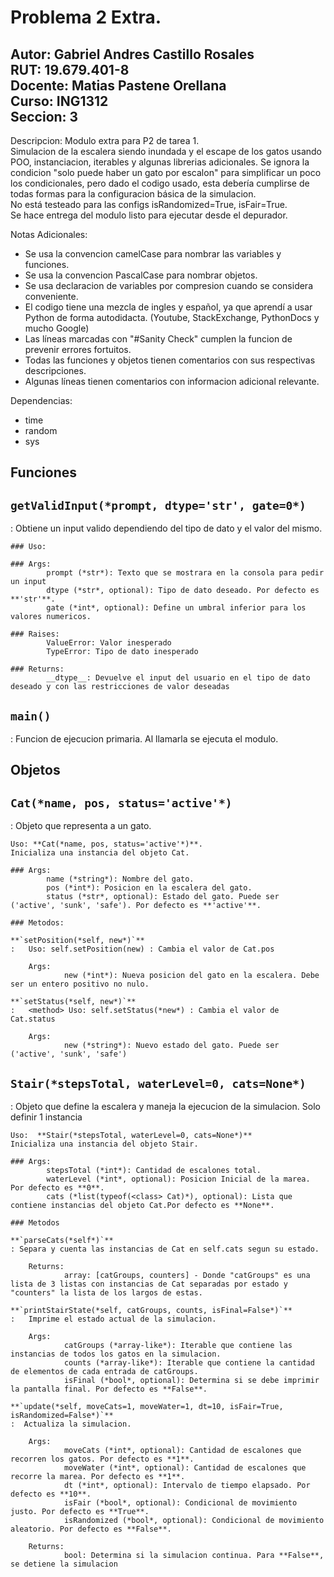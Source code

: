 # Problema 2 Extra.

Autor: Gabriel Andres Castillo Rosales  
RUT: 19.679.401-8  
Docente: Matias Pastene Orellana  
Curso: ING1312  
Seccion: 3  
---------

Descripcion: Modulo extra para P2 de tarea 1.  
Simulacion de la escalera siendo inundada y el escape de los gatos
usando POO, instanciacion, iterables y algunas librerias adicionales. Se
ignora la condicion "solo puede haber un gato por escalon" para
simplificar un poco los condicionales, pero dado el codigo usado, esta
debería cumplirse de todas formas para la configuracion básica de la
simulacion.  
No está testeado para las configs isRandomized=True, isFair=True.  
Se hace entrega del modulo listo para ejecutar desde el depurador.

Notas Adicionales:  
- Se usa la convencion camelCase para nombrar las variables y
funciones.  
- Se usa la convencion PascalCase para nombrar objetos.  
- Se usa declaracion de variables por compresion cuando se considera
conveniente.  
- El codigo tiene una mezcla de ingles y español, ya que aprendí a usar
Python de forma autodidacta. (Youtube, StackExchange, PythonDocs y mucho
Google)  
- Las líneas marcadas con "#Sanity Check" cumplen la funcion de prevenir
errores fortuitos.  
- Todas las funciones y objetos tienen comentarios con sus respectivas
descripciones.  
- Algunas líneas tienen comentarios con informacion adicional relevante.

Dependencias:  
- time  
- random  
- sys

## Funciones

## `getValidInput(*prompt, dtype='str', gate=0*)`

: Obtiene un input valido dependiendo del tipo de dato y el valor del
mismo.

    ### Uso: 

    ### Args:  
            prompt (*str*): Texto que se mostrara en la consola para pedir un input  
            dtype (*str*, optional): Tipo de dato deseado. Por defecto es **'str'**.  
            gate (*int*, optional): Define un umbral inferior para los valores numericos.  

    ### Raises:  
            ValueError: Valor inesperado  
            TypeError: Tipo de dato inesperado  

    ### Returns:  
            __dtype__: Devuelve el input del usuario en el tipo de dato deseado y con las restricciones de valor deseadas  

## `main()`

: Funcion de ejecucion primaria. Al llamarla se ejecuta el modulo.

## Objetos

## `Cat(*name, pos, status='active'*)`

: Objeto que representa a un gato.

    Uso: **Cat(*name, pos, status='active'*)**.  
    Inicializa una instancia del objeto Cat.  

    ### Args:  
            name (*string*): Nombre del gato.  
            pos (*int*): Posicion en la escalera del gato.  
            status (*str*, optional): Estado del gato. Puede ser ('active', 'sunk', 'safe'). Por defecto es **'active'**.  

    ### Metodos:

    **`setPosition(*self, new*)`**
    :   Uso: self.setPosition(new) : Cambia el valor de Cat.pos
        
        Args:
                new (*int*): Nueva posicion del gato en la escalera. Debe ser un entero positivo no nulo.

    **`setStatus(*self, new*)`**
    :   <method> Uso: self.setStatus(*new*) : Cambia el valor de Cat.status
        
        Args:
                new (*string*): Nuevo estado del gato. Puede ser ('active', 'sunk', 'safe')

## **`Stair(*stepsTotal, waterLevel=0, cats=None*)`**

: Objeto que define la escalera y maneja la ejecucion de la simulacion.
Solo definir 1 instancia

    Uso:  **Stair(*stepsTotal, waterLevel=0, cats=None*)**  
    Inicializa una instancia del objeto Stair.

    ### Args:  
            stepsTotal (*int*): Cantidad de escalones total.  
            waterLevel (*int*, optional): Posicion Inicial de la marea. Por defecto es **0**.  
            cats (*list(typeof(<class> Cat)*), optional): Lista que contiene instancias del objeto Cat.Por defecto es **None**.  

    ### Metodos

    **`parseCats(*self*)`**
    : Separa y cuenta las instancias de Cat en self.cats segun su estado.  
        
        Returns:  
                array: [catGroups, counters] - Donde "catGroups" es una lista de 3 listas con instancias de Cat separadas por estado y "counters" la lista de los largos de estas.  

    **`printStairState(*self, catGroups, counts, isFinal=False*)`**
    :   Imprime el estado actual de la simulacion.  
        
        Args:
                catGroups (*array-like*): Iterable que contiene las instancias de todos los gatos en la simulacion.  
                counts (*array-like*): Iterable que contiene la cantidad de elementos de cada entrada de catGroups.  
                isFinal (*bool*, optional): Determina si se debe imprimir la pantalla final. Por defecto es **False**.  

    **`update(*self, moveCats=1, moveWater=1, dt=10, isFair=True, isRandomized=False*)`**
    :  Actualiza la simulacion.  
        
        Args:  
                moveCats (*int*, optional): Cantidad de escalones que recorren los gatos. Por defecto es **1**.  
                moveWater (*int*, optional): Cantidad de escalones que recorre la marea. Por defecto es **1**.  
                dt (*int*, optional): Intervalo de tiempo elapsado. Por defecto es **10**.  
                isFair (*bool*, optional): Condicional de movimiento justo. Por defecto es **True**.  
                isRandomized (*bool*, optional): Condicional de movimiento aleatorio. Por defecto es **False**.  
        
        Returns:  
                bool: Determina si la simulacion continua. Para **False**, se detiene la simulacion  
